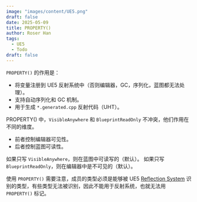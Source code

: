 ```yaml
---
image: "images/content/UE5.png"
draft: false
date: 2025-05-09
title: PROPERTY()
author: Roser Han
tags:
  - UE5
  - Todo
draft: false
---
```

`PROPERTY()` 的作用是：
- 将变量注册到 UE5 反射系统中（否则编辑器，GC，序列化，蓝图都无法处理）。
- 支持自动序列化和 GC 机制。
- 用于生成 `*.generated.cpp` 反射代码（UHT）。

PROPERTY() 中，`VisibleAnywhere` 和 `BlueprintReadOnly` 不冲突，他们作用在不同的维度。
- 前者控制编辑器可见性。
- 后者控制蓝图可读性。

如果只写 `VisibleAnywhere`，则在蓝图中可读写的（默认）。
如果只写 `BlueprintReadOnly`，则在编辑器中是不可见的（默认）。

使用 `PROPERTY()` 需要注意，成员的类型必须是能够被 UE5 [Reflection System](../../Core/Reflection-System) 识别的类型，有些类型无法被识别，因此不能用于反射系统，也就无法用 `PROPERTY()` 标记。